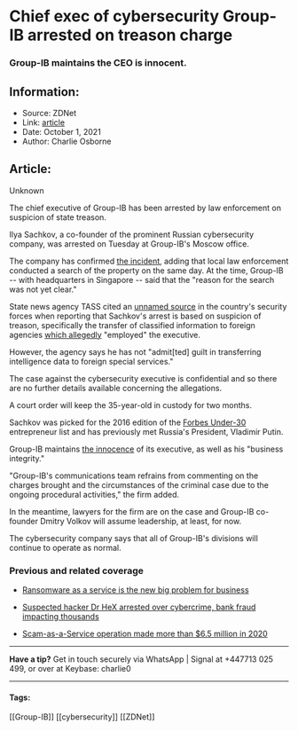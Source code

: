 # Chief exec of cybersecurity Group-IB arrested on treason charge
### Group-IB maintains the CEO is innocent.

## Information:
+ Source: ZDNet
+ Link: [article](https://www.zdnet.com/article/chief-exec-of-cybersecurity-group-ib-arrested-on-treason-charge/)
+ Date: October 1, 2021
+ Author: Charlie Osborne


## Article:
Unknown

The chief executive of Group-IB has been arrested by law enforcement on suspicion of state treason. 


Ilya Sachkov, a co-founder of the prominent Russian cybersecurity company, was arrested on Tuesday at Group-IB's Moscow office.  

The company has confirmed [the incident](https://www.group-ib.com/media/official-statement-group-ib/), adding that local law enforcement conducted a search of the property on the same day. At the time, Group-IB -- with headquarters in Singapore -- said that the "reason for the search was not yet clear." 

State news agency TASS cited an [unnamed source](https://tass.ru/proisshestviya/12533055) in the country's security forces when reporting that Sachkov's arrest is based on suspicion of treason, specifically the transfer of classified information to foreign agencies [which allegedly](https://tass.com/society/1344021) "employed" the executive.  

However, the agency says he has not "admit[ted] guilt in transferring intelligence data to foreign special services." 

The case against the cybersecurity executive is confidential and so there are no further details available concerning the allegations.  

A court order will keep the 35-year-old in custody for two months.  






Sachkov was picked for the 2016 edition of the [Forbes Under-30](https://www.forbes.com/pictures/mfg45jmjh/ilya-sachkov-29/?sh=2ff6a46765b9) entrepreneur list and has previously met Russia's President, Vladimir Putin.  

Group-IB maintains [the innocence](https://www.group-ib.com/media/official-statement-sachkov-innocence/) of its executive, as well as his "business integrity." 

"Group-IB's communications team refrains from commenting on the charges brought and the circumstances of the criminal case due to the ongoing procedural activities," the firm added. 

In the meantime, lawyers for the firm are on the case and Group-IB co-founder Dmitry Volkov will assume leadership, at least, for now.  

The cybersecurity company says that all of Group-IB's divisions will continue to operate as normal.  

###  Previous and related coverage

* [Ransomware as a service is the new big problem for business](https://www.zdnet.com/article/ransomware-as-a-service-is-the-new-big-problem-for-business/)  

* [Suspected hacker Dr HeX arrested over cybercrime, bank fraud impacting thousands](https://www.zdnet.com/article/suspected-hacker-dr-hex-arrested-over-cybercrime-bank-fraud-impacting-thousands/)  

* [Scam-as-a-Service operation made more than $6.5 million in 2020](https://www.zdnet.com/article/scam-as-a-service-operation-made-more-than-6-5-million-in-2020/)  




---

**Have a tip?** Get in touch securely via WhatsApp | Signal at +447713 025 499, or over at Keybase: charlie0



---





#### Tags:
[[Group-IB]] [[cybersecurity]] [[ZDNet]]
